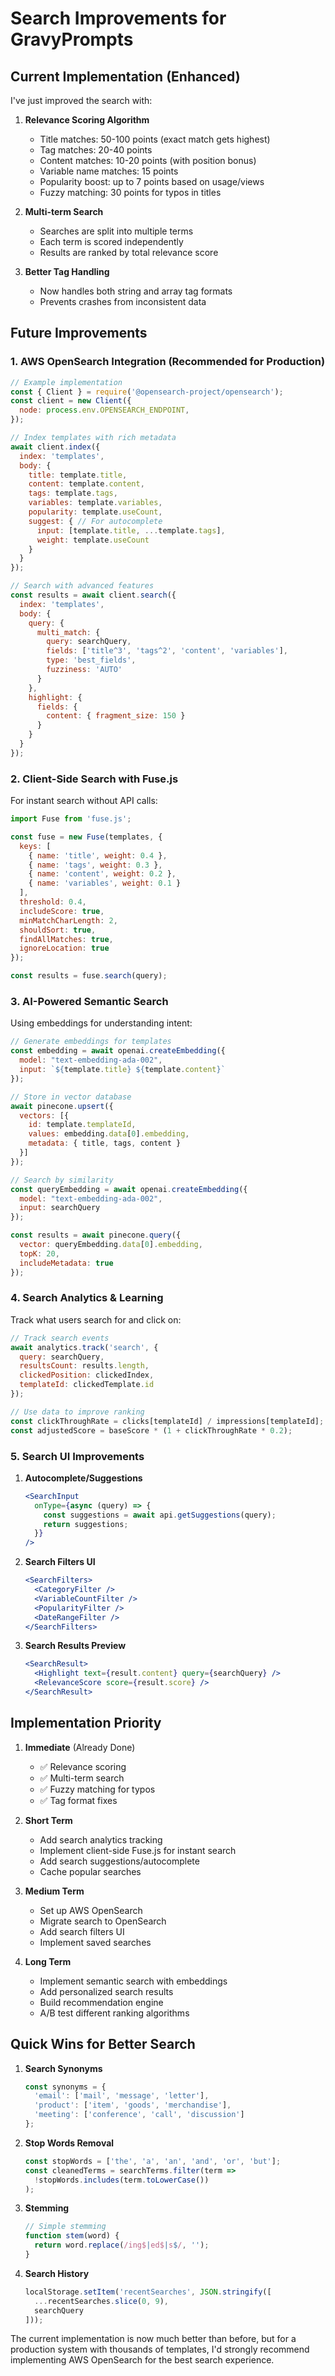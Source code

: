 # Search Improvements for GravyPrompts

## Current Implementation (Enhanced)

I've just improved the search with:

1. **Relevance Scoring Algorithm**
   - Title matches: 50-100 points (exact match gets highest)
   - Tag matches: 20-40 points
   - Content matches: 10-20 points (with position bonus)
   - Variable name matches: 15 points
   - Popularity boost: up to 7 points based on usage/views
   - Fuzzy matching: 30 points for typos in titles

2. **Multi-term Search**
   - Searches are split into multiple terms
   - Each term is scored independently
   - Results are ranked by total relevance score

3. **Better Tag Handling**
   - Now handles both string and array tag formats
   - Prevents crashes from inconsistent data

## Future Improvements

### 1. AWS OpenSearch Integration (Recommended for Production)
```javascript
// Example implementation
const { Client } = require('@opensearch-project/opensearch');
const client = new Client({
  node: process.env.OPENSEARCH_ENDPOINT,
});

// Index templates with rich metadata
await client.index({
  index: 'templates',
  body: {
    title: template.title,
    content: template.content,
    tags: template.tags,
    variables: template.variables,
    popularity: template.useCount,
    suggest: { // For autocomplete
      input: [template.title, ...template.tags],
      weight: template.useCount
    }
  }
});

// Search with advanced features
const results = await client.search({
  index: 'templates',
  body: {
    query: {
      multi_match: {
        query: searchQuery,
        fields: ['title^3', 'tags^2', 'content', 'variables'],
        type: 'best_fields',
        fuzziness: 'AUTO'
      }
    },
    highlight: {
      fields: {
        content: { fragment_size: 150 }
      }
    }
  }
});
```

### 2. Client-Side Search with Fuse.js
For instant search without API calls:

```javascript
import Fuse from 'fuse.js';

const fuse = new Fuse(templates, {
  keys: [
    { name: 'title', weight: 0.4 },
    { name: 'tags', weight: 0.3 },
    { name: 'content', weight: 0.2 },
    { name: 'variables', weight: 0.1 }
  ],
  threshold: 0.4,
  includeScore: true,
  minMatchCharLength: 2,
  shouldSort: true,
  findAllMatches: true,
  ignoreLocation: true
});

const results = fuse.search(query);
```

### 3. AI-Powered Semantic Search
Using embeddings for understanding intent:

```javascript
// Generate embeddings for templates
const embedding = await openai.createEmbedding({
  model: "text-embedding-ada-002",
  input: `${template.title} ${template.content}`
});

// Store in vector database
await pinecone.upsert({
  vectors: [{
    id: template.templateId,
    values: embedding.data[0].embedding,
    metadata: { title, tags, content }
  }]
});

// Search by similarity
const queryEmbedding = await openai.createEmbedding({
  model: "text-embedding-ada-002",
  input: searchQuery
});

const results = await pinecone.query({
  vector: queryEmbedding.data[0].embedding,
  topK: 20,
  includeMetadata: true
});
```

### 4. Search Analytics & Learning
Track what users search for and click on:

```javascript
// Track search events
await analytics.track('search', {
  query: searchQuery,
  resultsCount: results.length,
  clickedPosition: clickedIndex,
  templateId: clickedTemplate.id
});

// Use data to improve ranking
const clickThroughRate = clicks[templateId] / impressions[templateId];
const adjustedScore = baseScore * (1 + clickThroughRate * 0.2);
```

### 5. Search UI Improvements

1. **Autocomplete/Suggestions**
   ```jsx
   <SearchInput
     onType={async (query) => {
       const suggestions = await api.getSuggestions(query);
       return suggestions;
     }}
   />
   ```

2. **Search Filters UI**
   ```jsx
   <SearchFilters>
     <CategoryFilter />
     <VariableCountFilter />
     <PopularityFilter />
     <DateRangeFilter />
   </SearchFilters>
   ```

3. **Search Results Preview**
   ```jsx
   <SearchResult>
     <Highlight text={result.content} query={searchQuery} />
     <RelevanceScore score={result.score} />
   </SearchResult>
   ```

## Implementation Priority

1. **Immediate** (Already Done)
   - ✅ Relevance scoring
   - ✅ Multi-term search
   - ✅ Fuzzy matching for typos
   - ✅ Tag format fixes

2. **Short Term**
   - Add search analytics tracking
   - Implement client-side Fuse.js for instant search
   - Add search suggestions/autocomplete
   - Cache popular searches

3. **Medium Term**
   - Set up AWS OpenSearch
   - Migrate search to OpenSearch
   - Add search filters UI
   - Implement saved searches

4. **Long Term**
   - Implement semantic search with embeddings
   - Add personalized search results
   - Build recommendation engine
   - A/B test different ranking algorithms

## Quick Wins for Better Search

1. **Search Synonyms**
   ```javascript
   const synonyms = {
     'email': ['mail', 'message', 'letter'],
     'product': ['item', 'goods', 'merchandise'],
     'meeting': ['conference', 'call', 'discussion']
   };
   ```

2. **Stop Words Removal**
   ```javascript
   const stopWords = ['the', 'a', 'an', 'and', 'or', 'but'];
   const cleanedTerms = searchTerms.filter(term => 
     !stopWords.includes(term.toLowerCase())
   );
   ```

3. **Stemming**
   ```javascript
   // Simple stemming
   function stem(word) {
     return word.replace(/ing$|ed$|s$/, '');
   }
   ```

4. **Search History**
   ```javascript
   localStorage.setItem('recentSearches', JSON.stringify([
     ...recentSearches.slice(0, 9),
     searchQuery
   ]));
   ```

The current implementation is now much better than before, but for a production system with thousands of templates, I'd strongly recommend implementing AWS OpenSearch for the best search experience.